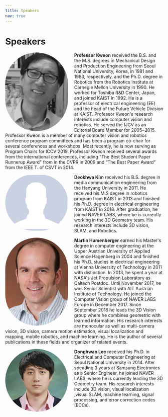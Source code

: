 ```yaml
---
title: Speakers
nav: true
---
```


# Speakers


<img src="./images/ISKweon.gif" alt="ISKWEON" style="float:left;width:200px; margin: 0px 20px 0px 0px;  border-radius: 150px;
  -webkit-border-radius: 150px;
  -moz-border-radius: 150px; ">
**Professor Kweon** received the B.S. and the M.S. degrees in Mechanical Design and Production Engineering from Seoul National University, Korea, in 1981 and 1983, respectively, and the Ph.D. degree in Robotics from the Robotics Institute at Carnegie Mellon University in 1990. He worked for Toshiba R&D Center, Japan, and joined KAIST in 1992. He is a professor of electrical engineering (EE) and the head of the Future Vehicle Division at KAIST. 
Professor Kweon's research interests include computer vision and robotics. He served the IJCV as an Editorial Board Member for 2005~2015.
Professor Kweon is a member of many computer vision and robotics conference program committees and has been a program co-chair for several conferences and workshops. Most recently, he is now serving as Program Chairs for ICCV'2019. Professor Kweon received several awards from the international conferences, including "The Best Student Paper Runnerup Award" from in the CVPR in 2009 and “The Best  Paper Award" from the IEEE T. of CSVT in 2014. 

<img src="./images/NoPic.png" alt="DHK" style="float:left;width:200px;  margin: 0px 20px 0px 0px;  border-radius: 150px;
  -webkit-border-radius: 150px;
  -moz-border-radius: 150px;">
**Deokhwa Kim** received his B.S. degree in media communication engineering from the Hanyang University in 2011. He received his M.S degree in robotics program from KAIST in 2013 and finished his Ph.D. degree in electrical engineering from KAIST in 2018. After graduation, he joined NAVER LABS, where he is currently working in the 3D Geometry team. His research interests include 3D vision, SLAM, and Robotics.

<img src="./images/MartinHum.jpg" alt="MARTIN" style="float:left;width:200px; margin: 0px 20px 0px 0px;  border-radius: 150px;
  -webkit-border-radius: 150px;
  -moz-border-radius: 150px;">
**Martin Humenberger** earned his Master's degree in computer engineering at the Upper Austrian University of Applied Science Hagenberg in 2004 and finished his Ph.D. studies in electrical engineering at Vienna University of Technology in 2011 with distinction. In 2013, he spent a year at NASA's Jet Propulsion Laboratory as Caltech Postdoc. Until November 2017, he was Senior Scientist with AIT Austrian Institute of Technology. He joined the Computer Vision group of NAVER LABS Europe in December 2017. Since September 2018 he leads the 3D Vision group where he combines geometric with learned information. His research interests are monocular as well as multi-camera vision, 3D vision, camera motion estimation, visual localization and mapping, mobile robotics, and machine learning. He is the author of several publications in these fields and organizer of related events.

<img src="./images/DWL.jpeg" alt="DWL" style="float:left;width:200px; margin: 0px 20px 0px 0px;  border-radius: 150px;
  -webkit-border-radius: 150px;
  -moz-border-radius: 150px;">
**Donghwan Lee** received his Ph.D. in Electrical and Computer Engineering at Seoul National University in 2014. After spending 3 years at Samsung Electronics as a Senior Engineer, he joined NAVER LABS, where he is currently leading the 3D Geometry team. His research interests include 3D vision, visual localization ,visual SLAM,  machine learning, signal processing, and error correction codes (ECCs).





